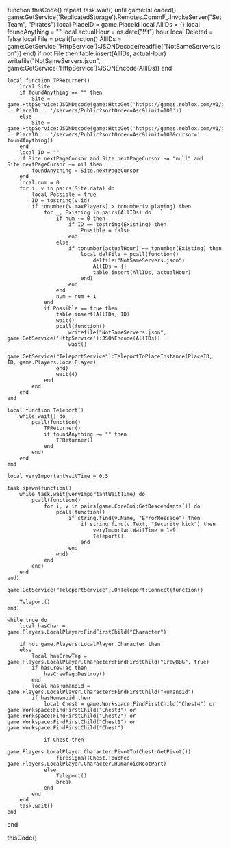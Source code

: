 function thisCode()
    repeat task.wait() until game:IsLoaded()
    game:GetService('ReplicatedStorage').Remotes.CommF_:InvokeServer("SetTeam", "Pirates")
    local PlaceID = game.PlaceId
    local AllIDs = {}
    local foundAnything = ""
    local actualHour = os.date("!*t").hour
    local Deleted = false
    local File = pcall(function()
        AllIDs = game:GetService('HttpService'):JSONDecode(readfile("NotSameServers.json"))
    end)
    if not File then
        table.insert(AllIDs, actualHour)
        writefile("NotSameServers.json", game:GetService('HttpService'):JSONEncode(AllIDs))
    end

    local function TPReturner()
        local Site
        if foundAnything == "" then
            Site = game.HttpService:JSONDecode(game:HttpGet('https://games.roblox.com/v1/games/' .. PlaceID .. '/servers/Public?sortOrder=Asc&limit=100'))
        else
            Site = game.HttpService:JSONDecode(game:HttpGet('https://games.roblox.com/v1/games/' .. PlaceID .. '/servers/Public?sortOrder=Asc&limit=100&cursor=' .. foundAnything))
        end
        local ID = ""
        if Site.nextPageCursor and Site.nextPageCursor ~= "null" and Site.nextPageCursor ~= nil then
            foundAnything = Site.nextPageCursor
        end
        local num = 0
        for i, v in pairs(Site.data) do
            local Possible = true
            ID = tostring(v.id)
            if tonumber(v.maxPlayers) > tonumber(v.playing) then
                for _, Existing in pairs(AllIDs) do
                    if num ~= 0 then
                        if ID == tostring(Existing) then
                            Possible = false
                        end
                    else
                        if tonumber(actualHour) ~= tonumber(Existing) then
                            local delFile = pcall(function()
                                delfile("NotSameServers.json")
                                AllIDs = {}
                                table.insert(AllIDs, actualHour)
                            end)
                        end
                    end
                    num = num + 1
                end
                if Possible == true then
                    table.insert(AllIDs, ID)
                    wait()
                    pcall(function()
                        writefile("NotSameServers.json", game:GetService('HttpService'):JSONEncode(AllIDs))
                        wait()
                        game:GetService("TeleportService"):TeleportToPlaceInstance(PlaceID, ID, game.Players.LocalPlayer)
                    end)
                    wait(4)
                end
            end
        end
    end

    local function Teleport()
        while wait() do
            pcall(function()
                TPReturner()
                if foundAnything ~= "" then
                    TPReturner()
                end
            end)
        end
    end

    local veryImportantWaitTime = 0.5

    task.spawn(function()
        while task.wait(veryImportantWaitTime) do
            pcall(function()
                for i, v in pairs(game.CoreGui:GetDescendants()) do
                    pcall(function()
                        if string.find(v.Name, "ErrorMessage") then
                            if string.find(v.Text, "Security kick") then
                                veryImportantWaitTime = 1e9
                                Teleport()
                            end
                        end
                    end)
                end
            end)
        end
    end)

    game:GetService("TeleportService").OnTeleport:Connect(function()
        
        Teleport()
    end)

    while true do
        local hasChar = game.Players.LocalPlayer:FindFirstChild("Character")

        if not game.Players.LocalPlayer.Character then
        else
            local hasCrewTag = game.Players.LocalPlayer.Character:FindFirstChild("CrewBBG", true)
            if hasCrewTag then
                hasCrewTag:Destroy()
            end
            local hasHumanoid = game.Players.LocalPlayer.Character:FindFirstChild("Humanoid")
            if hasHumanoid then
                local Chest = game.Workspace:FindFirstChild("Chest4") or game.Workspace:FindFirstChild("Chest3") or game.Workspace:FindFirstChild("Chest2") or game.Workspace:FindFirstChild("Chest1") or game.Workspace:FindFirstChild("Chest")

                if Chest then
                    game.Players.LocalPlayer.Character:PivotTo(Chest:GetPivot())
                    firesignal(Chest.Touched, game.Players.LocalPlayer.Character.HumanoidRootPart)
                else
                    Teleport()
                    break
                end
            end
        end
        task.wait()
    end
end

thisCode()
